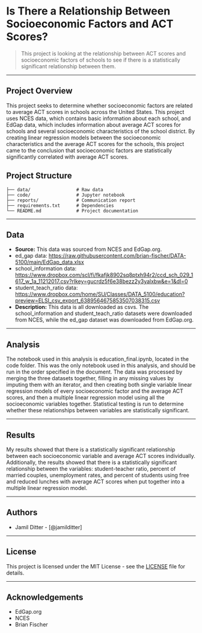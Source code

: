 # Is There a Relationship Between Socioeconomic Factors and ACT Scores?


> This project is looking at the relationship between ACT scores and socioeconomic factors of schools to see if there is a statistically significant relationship between them.


---


## Project Overview


This project seeks to determine whether socioeconomic factors are related to average ACT scores in schools across the United States. This project uses NCES data, which contains basic information about each school, and EdGap data, which includes information about average ACT scores for schools and several socioeconomic characteristics of the school district. By creating linear regression models between the socioeconomic characteristics and the average ACT scores for the schools, this project came to the conclusion that socioeconomic factors are statistically significantly correlated with average ACT scores.


## Project Structure


```
├── data/                 # Raw data
├── code/                 # Jupyter notebook
├── reports/              # Communication report
├── requirements.txt      # Dependencies
└── README.md             # Project documentation
```


---


## Data


- **Source:** This data was sourced from NCES and EdGap.org.
- ed_gap data: https://raw.githubusercontent.com/brian-fischer/DATA-5100/main/EdGap_data.xlsx
- school_information data: https://www.dropbox.com/scl/fi/fkafjk8902sq8ptxh94r2/ccd_sch_029_1617_w_1a_11212017.csv?rlkey=gucrdz5f6e38bezz2y3yalxbw&e=1&dl=0
- student_teach_ratio data: https://www.dropbox.com/home/SU/Classes/DATA_5100/education?preview=ELSI_csv_export_6389564675853507038315.csv
- **Description:** This data is all downloaded as csvs. The school_information and student_teach_ratio datasets were downloaded from NCES, while the ed_gap dataset was downloaded from EdGap.org.


---


## Analysis


The notebook used in this analysis is education_final.ipynb, located in the code folder. This was the only notebook used in this analysis, and should be run in the order specified in the document. The data was processed by merging the three datasets together, filling in any missing values by imputing them with an iterator, and then creating both single variable linear regression models of every socioeconomic factor and the average ACT scores, and then a multiple linear regression model using all the socioeconomic variables together. Statistical testing is run to determine whether these relationships between variables are statistically significant.


---


## Results


My results showed that there is a statistically significant relationship between each socioeconomic variable and average ACT scores individually. Additionally, the results showed that there is a statistically significant relationship between the variables: student-teacher ratio, percent of married couples, unemployment rates, and percent of students using free and reduced lunches with average ACT scores when put together into a multiple linear regression model. 


---


## Authors


- Jamil Ditter - [@jamilditter]


---


## License


This project is licensed under the MIT License - see the [LICENSE](LICENSE) file for details.


---


## Acknowledgements


- EdGap.org
- NCES
- Brian Fischer
